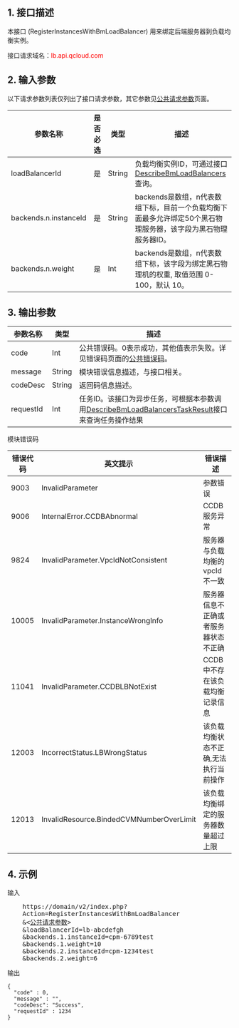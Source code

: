 ## 1. 接口描述
 
本接口 (RegisterInstancesWithBmLoadBalancer) 用来绑定后端服务器到负载均衡实例。

接口请求域名：<font style="color:red">lb.api.qcloud.com</font>


## 2. 输入参数

以下请求参数列表仅列出了接口请求参数，其它参数见[公共请求参数](/doc/api/456/6718)页面。

| 参数名称 | 是否必选  | 类型 | 描述 |
|---------|---------|---------|---------|
| loadBalancerId | 是 | String | 负载均衡实例ID，可通过接口[DescribeBmLoadBalancers](/doc/api/456/6658)查询。|
| backends.n.instanceId | 是 | String | backends是数组，n代表数组下标，目前一个负载均衡下面最多允许绑定50个黑石物理服务器，该字段为黑石物理服务器ID。 |
| backends.n.weight | 是 | Int | backends是数组，n代表数组下标，该字段为绑定黑石物理机的权重, 取值范围 0-100，默认 10。|

## 3. 输出参数

| 参数名称 | 类型 | 描述 |
|---------|---------|---------|
| code | Int | 公共错误码。0表示成功，其他值表示失败。详见错误码页面的[公共错误码](/doc/api/456/6725)。|
| message | String | 模块错误信息描述，与接口相关。|
| codeDesc | String | 返回码信息描述。|
| requestId | Int | 任务ID。该接口为异步任务，可根据本参数调用[DescribeBmLoadBalancersTaskResult](/doc/api/456/6666)接口来查询任务操作结果|


模块错误码

| 错误代码 | 英文提示 | 错误描述 |
|------|------|------|
| 9003 | InvalidParameter | 参数错误 |
| 9006 | InternalError.CCDBAbnormal | CCDB 服务异常 |
| 9824 | InvalidParameter.VpcIdNotConsistent | 服务器与负载均衡的vpcId不一致 |
| 10005 | InvalidParameter.InstanceWrongInfo | 服务器信息不正确或者服务器状态不正确 |
| 11041 | InvalidParameter.CCDBLBNotExist | CCDB中不存在该负载均衡记录信息 |
| 12003 | IncorrectStatus.LBWrongStatus | 该负载均衡状态不正确,无法执行当前操作 |
| 12013 | InvalidResource.BindedCVMNumberOverLimit | 该负载均衡绑定的服务器数量超过上限 |

## 4. 示例
 
输入

<pre>
	https://domain/v2/index.php?
	Action=RegisterInstancesWithBmLoadBalancer
	&<<a href="https://www.qcloud.com/doc/api/229/6976">公共请求参数</a>>
	&loadBalancerId=lb-abcdefgh
	&backends.1.instanceId=cpm-6789test
	&backends.1.weight=10
	&backends.2.instanceId=cpm-1234test
	&backends.2.weight=6
</pre>
输出

```
{
  "code" : 0,
  "message" : "",
  "codeDesc": "Success",
  "requestId" : 1234
}

```